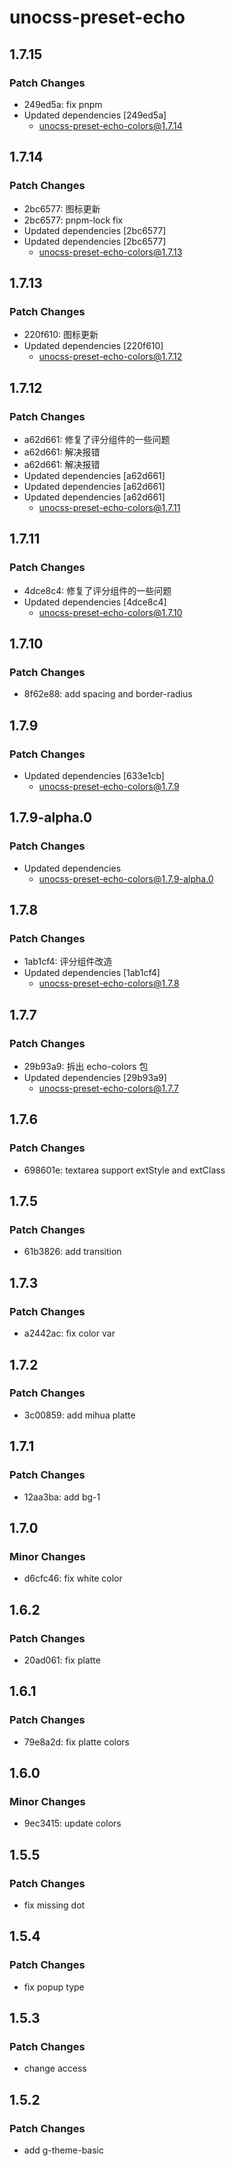 # unocss-preset-echo

## 1.7.15

### Patch Changes

- 249ed5a: fix pnpm
- Updated dependencies [249ed5a]
  - unocss-preset-echo-colors@1.7.14

## 1.7.14

### Patch Changes

- 2bc6577: 图标更新
- 2bc6577: pnpm-lock fix
- Updated dependencies [2bc6577]
- Updated dependencies [2bc6577]
  - unocss-preset-echo-colors@1.7.13

## 1.7.13

### Patch Changes

- 220f610: 图标更新
- Updated dependencies [220f610]
  - unocss-preset-echo-colors@1.7.12

## 1.7.12

### Patch Changes

- a62d661: 修复了评分组件的一些问题
- a62d661: 解决报错
- a62d661: 解决报错
- Updated dependencies [a62d661]
- Updated dependencies [a62d661]
- Updated dependencies [a62d661]
  - unocss-preset-echo-colors@1.7.11

## 1.7.11

### Patch Changes

- 4dce8c4: 修复了评分组件的一些问题
- Updated dependencies [4dce8c4]
  - unocss-preset-echo-colors@1.7.10

## 1.7.10

### Patch Changes

- 8f62e88: add spacing and border-radius

## 1.7.9

### Patch Changes

- Updated dependencies [633e1cb]
  - unocss-preset-echo-colors@1.7.9

## 1.7.9-alpha.0

### Patch Changes

- Updated dependencies
  - unocss-preset-echo-colors@1.7.9-alpha.0

## 1.7.8

### Patch Changes

- 1ab1cf4: 评分组件改造
- Updated dependencies [1ab1cf4]
  - unocss-preset-echo-colors@1.7.8

## 1.7.7

### Patch Changes

- 29b93a9: 拆出 echo-colors 包
- Updated dependencies [29b93a9]
  - unocss-preset-echo-colors@1.7.7

## 1.7.6

### Patch Changes

- 698601e: textarea support extStyle and extClass

## 1.7.5

### Patch Changes

- 61b3826: add transition

## 1.7.3

### Patch Changes

- a2442ac: fix color var

## 1.7.2

### Patch Changes

- 3c00859: add mihua platte

## 1.7.1

### Patch Changes

- 12aa3ba: add bg-1

## 1.7.0

### Minor Changes

- d6cfc46: fix white color

## 1.6.2

### Patch Changes

- 20ad061: fix platte

## 1.6.1

### Patch Changes

- 79e8a2d: fix platte colors

## 1.6.0

### Minor Changes

- 9ec3415: update colors

## 1.5.5

### Patch Changes

- fix missing dot

## 1.5.4

### Patch Changes

- fix popup type

## 1.5.3

### Patch Changes

- change access

## 1.5.2

### Patch Changes

- add g-theme-basic
